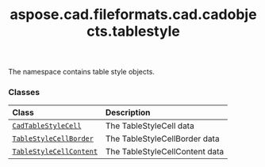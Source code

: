 ﻿---
title: aspose.cad.fileformats.cad.cadobjects.tablestyle
second_title: Aspose.CAD for Python via .NET API References
description: 
type: docs
weight: 10
url: /aspose.cad.fileformats.cad.cadobjects.tablestyle/
is_root: false
---

The namespace contains table style objects.

### Classes
| Class | Description |
| :- | :- |
| [`CadTableStyleCell`](/cad/python-net/aspose.cad.fileformats.cad.cadobjects.tablestyle/cadtablestylecell) | The TableStyleCell data |
| [`TableStyleCellBorder`](/cad/python-net/aspose.cad.fileformats.cad.cadobjects.tablestyle/tablestylecellborder) | The TableStyleCellBorder data |
| [`TableStyleCellContent`](/cad/python-net/aspose.cad.fileformats.cad.cadobjects.tablestyle/tablestylecellcontent) | The TableStyleCellContent data |


